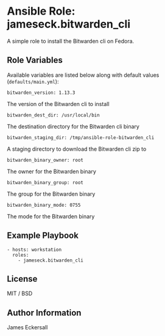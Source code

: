 # Ansible Role: jameseck.bitwarden_cli

A simple role to install the Bitwarden cli on Fedora.

## Role Variables

Available variables are listed below along with default values (`defaults/main.yml`):

    bitwarden_version: 1.13.3
  The version of the Bitwarden cli to install

    bitwarden_dest_dir: /usr/local/bin
  The destination directory for the Bitwarden cli binary

    bitwarden_staging_dir: /tmp/ansible-role-bitwarden_cli
  A staging directory to download the Bitwarden cli zip to

    bitwarden_binary_owner: root
  The owner for the Bitwarden binary

    bitwarden_binary_group: root
  The group for the Bitwarden binary

    bitwarden_binary_mode: 0755
  The mode for the Bitwarden binary

## Example Playbook

    - hosts: workstation
      roles:
        - jameseck.bitwarden_cli

## License

MIT / BSD

## Author Information

James Eckersall

